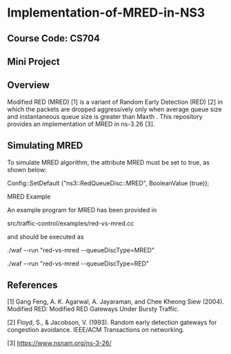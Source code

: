 # Implementation-of-MRED-in-NS3
## Course Code: CS704
## Mini Project
## Overview

Modified RED (MRED) [1] is a variant of Random Early Detection (RED) [2] in which the packets are dropped aggressively only when average queue size and instantaneous queue size is greater than Maxth . This repository provides an implementation of MRED in ns-3.26 [3]. 

## Simulating MRED

To simulate MRED algorithm, the attribute MRED must be set to true, as shown below:

Config::SetDefault ("ns3::RedQueueDisc::MRED", BooleanValue (true));

MRED Example

An example program for MRED has been provided in

src/traffic-control/examples/red-vs-mred.cc

and should be executed as

./waf --run "red-vs-mred --queueDiscType=MRED"

./waf --run "red-vs-mred --queueDiscType=RED"

## References

[1] Gang Feng, A. K. Agarwal, A. Jayaraman, and Chee Kheong Siew (2004). Modified RED: Modified RED Gateways Under Bursty Traffic.

[2] Floyd, S., & Jacobson, V. (1993). Random early detection gateways for congestion avoidance. IEEE/ACM Transactions on networking.

[3] https://www.nsnam.org/ns-3-26/
